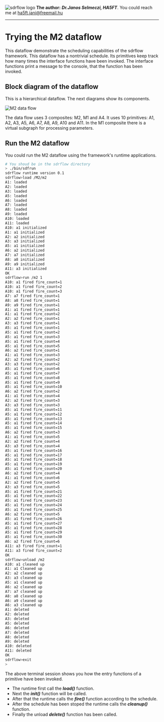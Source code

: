 ![sdrflow logo](images/sdflow.png  "sdrflow")
**The author:** ***Dr.Janos Selmeczi, HA5FT***. You could reach me at <ha5ft.jani@freemail.hu>
***
# Trying the M2 dataflow
This dataflow demonstrate the scheduling capabilities of the sdrflow framework. This dataflow has a nontrivial schedule. Its primitives keep track how many times the interface functions have been invoked. The interface functions print a message to the console, that the function has been invoked.
## Block diagram of the dataflow
This is a hierarchical dataflow. The next diagrams show its components.

![M2 data flow](images/M2.jpg)

The data flow uses 3 composites: M2, M1 and A4.
It uses 10 primitives: A1, A2, A3, A5, A6, A7, A8, A9, A10 and A11.
In the M1 composite there is a virtual subgraph for processing parameters.

## Run the M2 dataflow

 You could run the M2 dataflow using the framework's runtime applications.

 ```bash
# You shoud be in the sdrflow directory
> ./bin/sdfrun
sdrflow runtime version 0.1
sdrflow>load /M2/m2
A1: loaded
A2: loaded
A3: loaded
A5: loaded
A6: loaded
A7: loaded
A8: loaded
A9: loaded
A10: loaded
A11: loaded
A10: a1 initialized
A1: a1 initialized
A2: a2 initialized
A3: a3 initialized
A5: a1 initialized
A6: a2 initialized
A7: a7 initialized
A8: a8 initialized
A9: a9 initialized
A11: a3 initialized
OK
sdrflow>run /m2 1
A10: a1 fired fire_count=1
A10: a1 fired fire_count=2
A10: a1 fired fire_count=3
A7: a7 fired fire_count=1
A8: a8 fired fire_count=1
A9: a9 fired fire_count=1
A1: a1 fired fire_count=1
A1: a1 fired fire_count=2
A2: a2 fired fire_count=1
A3: a3 fired fire_count=1
A5: a1 fired fire_count=1
A5: a1 fired fire_count=2
A5: a1 fired fire_count=3
A5: a1 fired fire_count=4
A5: a1 fired fire_count=5
A6: a2 fired fire_count=1
A1: a1 fired fire_count=3
A2: a2 fired fire_count=2
A3: a3 fired fire_count=2
A5: a1 fired fire_count=6
A5: a1 fired fire_count=7
A5: a1 fired fire_count=8
A5: a1 fired fire_count=9
A5: a1 fired fire_count=10
A6: a2 fired fire_count=2
A1: a1 fired fire_count=4
A2: a2 fired fire_count=3
A3: a3 fired fire_count=3
A5: a1 fired fire_count=11
A5: a1 fired fire_count=12
A5: a1 fired fire_count=13
A5: a1 fired fire_count=14
A5: a1 fired fire_count=15
A6: a2 fired fire_count=3
A1: a1 fired fire_count=5
A2: a2 fired fire_count=4
A3: a3 fired fire_count=4
A5: a1 fired fire_count=16
A5: a1 fired fire_count=17
A5: a1 fired fire_count=18
A5: a1 fired fire_count=19
A5: a1 fired fire_count=20
A6: a2 fired fire_count=4
A1: a1 fired fire_count=6
A2: a2 fired fire_count=5
A3: a3 fired fire_count=5
A5: a1 fired fire_count=21
A5: a1 fired fire_count=22
A5: a1 fired fire_count=23
A5: a1 fired fire_count=24
A5: a1 fired fire_count=25
A6: a2 fired fire_count=5
A5: a1 fired fire_count=26
A5: a1 fired fire_count=27
A5: a1 fired fire_count=28
A5: a1 fired fire_count=29
A5: a1 fired fire_count=30
A6: a2 fired fire_count=6
A11: a3 fired fire_count=1
A11: a3 fired fire_count=2
OK
sdrflow>unload /m2
A10: a1 cleaned up
A1: a1 Cleaned up
A2: a2 cleaned up
A3: a3 cleaned up
A5: a1 cleaned up
A6: a2 cleaned up
A7: a7 cleaned up
A8: a8 cleaned up
A6: a9 cleaned up
A6: a3 cleaned up
A1: deleted
A2: deleted
A3: deleted
A5: deleted
A6: deleted
A7: deleted
A8: deleted
A9: deleted
A10: deleted
A11: deleted
OK
sdrflow>exit
>
 ```
 The above terminal session shows you how the entry functions of a primitive have been invoked.
 - The runtime first call the ***load()*** function.
 - Next the ***init()*** function will be called.
 - After that the runtime calls the ***fire()*** function according to the schedule.
 - After the schedule has been stoped the runtime calls the ***cleanup()*** function.
 - Finally the unload ***delete()*** function has been called.
